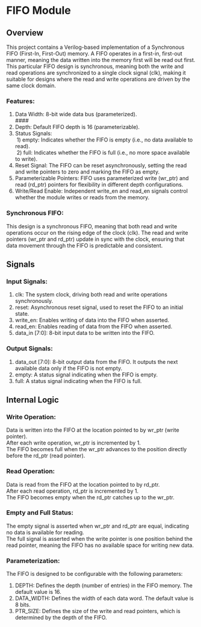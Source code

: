# FIFO Module
## Overview
This project contains a Verilog-based implementation of a Synchronous FIFO (First-In, First-Out) memory. A FIFO operates in a first-in, first-out manner, meaning the data written into the memory first will be read out first. This particular FIFO design is synchronous, meaning both the write and read operations are synchronized to a single clock signal (clk), making it suitable for designs where the read and write operations are driven by the same clock domain.<br>

### Features:
1) Data Width: 8-bit wide data bus (parameterized).<br>#### 
2) Depth: Default FIFO depth is 16 (parameterizable).<br>
3) Status Signals: <br>
  &nbsp;1) empty: Indicates whether the FIFO is empty (i.e., no data available to read). <br>
  &nbsp;2) full: Indicates whether the FIFO is full (i.e., no more space available to write). <br>
4) Reset Signal: The FIFO can be reset asynchronously, setting the read and write pointers to zero and marking the FIFO as empty.<br>
5) Parameterizable Pointers: FIFO uses parameterized write (wr_ptr) and read (rd_ptr) pointers for flexibility in different depth configurations.<br>
6) Write/Read Enable: Independent write_en and read_en signals control whether the module writes or reads from the memory.<br>

### Synchronous FIFO:
This design is a synchronous FIFO, meaning that both read and write operations occur on the rising edge of the clock (clk). The read and write pointers (wr_ptr and rd_ptr) update in sync with the clock, ensuring that data movement through the FIFO is predictable and consistent.

## Signals

### Input Signals: <br>
1) clk: The system clock, driving both read and write operations synchronously.<br>
2) reset: Asynchronous reset signal, used to reset the FIFO to an initial state.<br>
3) write_en: Enables writing of data into the FIFO when asserted.<br>
4) read_en: Enables reading of data from the FIFO when asserted.<br>
5) data_in [7:0]: 8-bit input data to be written into the FIFO.<br>

### Output Signals:
1) data_out [7:0]: 8-bit output data from the FIFO. It outputs the next available data only if the FIFO is not empty.<br>
2) empty: A status signal indicating when the FIFO is empty.<br>
3) full: A status signal indicating when the FIFO is full.<br>


## Internal Logic

### Write Operation:
Data is written into the FIFO at the location pointed to by wr_ptr (write pointer).<br>
After each write operation, wr_ptr is incremented by 1.<br>
The FIFO becomes full when the wr_ptr advances to the position directly before the rd_ptr (read pointer).<br>

### Read Operation:
Data is read from the FIFO at the location pointed to by rd_ptr.<br>
After each read operation, rd_ptr is incremented by 1.<br>
The FIFO becomes empty when the rd_ptr catches up to the wr_ptr.<br>

### Empty and Full Status:
The empty signal is asserted when wr_ptr and rd_ptr are equal, indicating no data is available for reading.<br>
The full signal is asserted when the write pointer is one position behind the read pointer, meaning the FIFO has no available space for writing new data.<br>

### Parameterization:
The FIFO is designed to be configurable with the following parameters:<br>
1) DEPTH: Defines the depth (number of entries) in the FIFO memory. The default value is 16.<br>
2) DATA_WIDTH: Defines the width of each data word. The default value is 8 bits.<br>
3) PTR_SIZE: Defines the size of the write and read pointers, which is determined by the depth of the FIFO.<br>
